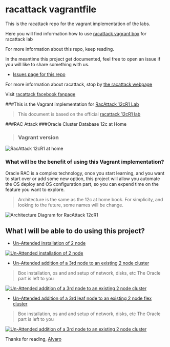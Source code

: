 racattack vagrantfile
===========

This is the racattack repo for the vagrant implementation of the labs.

Here you will find information how to use [racattack vagrant box](http://vagrantcloud.com/kikitux/oracle65-racattack) for racattack lab

For more information about this repo, keep reading.

In the meantime this project get documented, feel free to open an issue if you will like to share something with us.

- [Issues page for this repo](https://github.com/racattack/vagrantfile/issues)

For more information about racattack, stop by [the racattack webpage](http://racattack.org)

Visit [racattack facebook fanpage](https://www.facebook.com/racattack)

###This is the Vagrant implementation for [RacAttack 12cR1 Lab](http://racattack.org)

>This document is based on the official [racattack 12cR1 lab](http://en.wikibooks.org/wiki/RAC_Attack_-_Oracle_Cluster_Database_at_Home/RAC_Attack_12c/Print_Book)

###RAC Attack
###Oracle Cluster Database 12c at Home
>### Vagrant version

![RacAttack 12cR1 at home](http://upload.wikimedia.org/wikipedia/commons/8/8b/Racattack12c-book-title.png)

### What will be the benefit of using this Vagrant implementation?

Oracle RAC is a complex technology, once you start learning, and you want to start over or add some new option, this project will allow you automate the OS deploy and OS configuration part, so you can expend time on the feature you want to explore.

> Architecture is the same as the 12c at home book. For simplicity, and looking to the future, some names will be change.

![Architecture Diagram for RacAttack 12cR1](https://lh4.googleusercontent.com/-LuX7yDQnz54/UzfMY7Qxw3I/AAAAAAAAAFE/EjBFk-qWEtc/s0/2014-03-30_20-48-46.png)


## What I will be able to do using this project?

- [Un-Attended installation of 2 node](//youtu.be/YZiKEKf2HPo?rel=0&vq=large)

[![Un-Attended installation of 2 node](http://img.youtube.com/vi/YZiKEKf2HPo/0.jpg)](http://www.youtube.com/watch?v=YZiKEKf2HPo?rel=0&vq=large)


- [Un-Attended addition of a 3rd node to an existing 2 node cluster](//youtu.be/_5swmO-hzkQ?rel=0&vq=large)

> Box installation, os and and setup of network, disks, etc
> The Oracle part is left to you

[![Un-Attended addition of a 3rd node to an existing 2 node cluster](http://img.youtube.com/vi/YZiKEKf2HPo/0.jpg)](http://www.youtube.com/watch?v=_5swmO-hzkQ?rel=0&vq=large)

- [Un-Attended addition of a 3rd leaf node to an existing 2 node flex cluster](//youtu.be/7g-_h84HTIY?rel=0&vq=large)

> Box installation, os and and setup of network, disks, etc
> The Oracle part is left to you

[![Un-Attended addition of a 3rd node to an existing 2 node cluster](http://img.youtube.com/vi/7g-_h84HTIY/0.jpg)](http://www.youtube.com/watch?v=7g-_h84HTIY?rel=0&vq=large)

Thanks for reading,
[Alvaro](http://github.com/kikitux)


